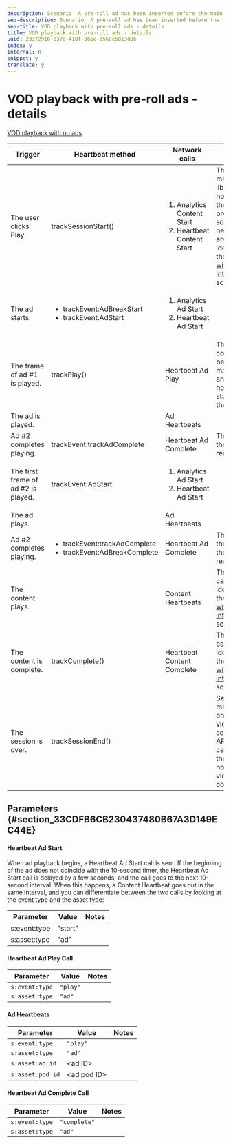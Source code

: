 ```yaml
---
description: Scenario  A pre-roll ad has been inserted before the main content.
seo-description: Scenario  A pre-roll ad has been inserted before the main content.
seo-title: VOD playback with pre-roll ads - details
title: VOD playback with pre-roll ads - details
uuid: 23372916-037d-418f-965e-b568c5813d06
index: y
internal: n
snippet: y
translate: y
---
```


# VOD playback with pre-roll ads - details


[VOD playback with no ads](r_vhl_scenarios_no-interup-comm-details-android.md#reference_32768A39661F4CDE8350B8FFE803D271)
<table id="table_B43EB1CB26724B47908BF6F477ECF6DC"> 
 <thead> 
  <tr> 
   <th colname="col1" class="entry">Trigger</th> 
   <th colname="col2" class="entry">Heartbeat method</th> 
   <th colname="col3" class="entry">Network calls</th> 
   <th colname="col4" class="entry">Notes</th> 
  </tr>
 </thead>
 <tbody> 
  <tr> 
   <td colname="col1">The user clicks <span class="uicontrol">Play</span>. </td> 
   <td colname="col2"><span class="codeph">trackSessionStart()</span> </td> 
   <td colname="col3"> 
    <ol id="ol_C560415C06D447209FCF7A16DDD8950E"> 
     <li id="li_D2AA2B9DC53C4DE4BB33CBD9BE031E7D"><span class="codeph">Analytics Content Start</span> </li> 
     <li id="li_D83F0F5D4AF24681B5EE31DEDDFF9938"><span class="codeph">Heartbeat Content Start</span> </li> 
    </ol> </td> 
   <td colname="col4">The measurement library does not know that there is a pre-roll ad, so these network calls are still identical to the <a href="r_vhl_scenarios_mc-vod-40-no-interup-android.xml#concept_DCD05D528AE642C686C07819C6C18316" format="dita" scope="local">Playback with no interruptions</a> scenario. </td> 
  </tr> 
  <tr> 
   <td colname="col1">The ad starts.</td> 
   <td colname="col2"> 
    <ul id="ul_04C4C84E175A46B7AB915D35CDF9833A"> 
     <li id="li_7C667476B5FF468AA038EB0FA26E9690"><span class="codeph">trackEvent:AdBreakStart</span> </li> 
     <li id="li_6FCCC06135034BA7BC040CD016AF4A90"><span class="codeph">trackEvent:AdStart</span> </li> 
    </ul> </td> 
   <td colname="col3"> 
    <ol id="ol_98E14F2B36174DB7917C59F0B743E191"> 
     <li id="li_46D53D0B555F4E278B0891A5B31AA446"><span class="codeph">Analytics Ad Start</span> </li> 
     <li id="li_8518FB9DD3FF4C9F80723F0B6F3577C7"><span class="codeph">Heartbeat Ad Start</span> </li> 
    </ol> </td> 
   <td colname="col4"> </td> 
  </tr> 
  <tr> 
   <td colname="col1">The frame of ad #1 is played.</td> 
   <td colname="col2"><span class="codeph">trackPlay()</span> </td> 
   <td colname="col3"><span class="codeph">Heartbeat Ad Play</span> </td> 
   <td colname="col4">The ad content plays before the main content, and the heartbeats start when the ad starts.</td> 
  </tr> 
  <tr> 
   <td colname="col1">The ad is played.</td> 
   <td colname="col2"> </td> 
   <td colname="col3"><span class="codeph">Ad Heartbeats</span> </td> 
   <td colname="col4"> </td> 
  </tr> 
  <tr> 
   <td colname="col1">Ad #2 completes playing.</td> 
   <td colname="col2"><span class="codeph">trackEvent:trackAdComplete</span> </td> 
   <td colname="col3"><span class="codeph">Heartbeat Ad Complete</span> </td> 
   <td colname="col4">The end of the ad is reached.</td> 
  </tr> 
  <tr> 
   <td colname="col1">The first frame of ad #2 is played.</td> 
   <td colname="col2"><span class="codeph">trackEvent:AdStart</span> </td> 
   <td colname="col3"> 
    <ol id="ol_7DB7EE20ED744EB381D9C346FC531D04"> 
     <li id="li_3B184990626A4DCC82A578C746602AE5"><span class="codeph">Analytics Ad Start</span> </li> 
     <li id="li_B301434CC40C4D9E9B62AB56EAEC1666"><span class="codeph">Heartbeat Ad Start</span> </li> 
    </ol> </td> 
   <td colname="col4"> </td> 
  </tr> 
  <tr> 
   <td colname="col1">The ad plays.</td> 
   <td colname="col2"> </td> 
   <td colname="col3"><span class="codeph">Ad Heartbeats</span> </td> 
   <td colname="col4"> </td> 
  </tr> 
  <tr> 
   <td colname="col1">Ad #2 completes playing.</td> 
   <td colname="col2"> 
    <ul id="ul_0C58B23344274EB1BA6AFE10E45CCC4D"> 
     <li id="li_C75E28C07FB843F9A960DD4124EC5FFE"><span class="codeph">trackEvent:trackAdComplete</span> </li> 
     <li id="li_BAD11981B7F74EDF9FC0FF7EA838D19C"><span class="codeph">trackEvent:AdBreakComplete</span> </li> 
    </ul> </td> 
   <td colname="col3"><span class="codeph">Heartbeat Ad Complete</span> </td> 
   <td colname="col4">The end of the ad and the pod is reached.</td> 
  </tr> 
  <tr> 
   <td colname="col1">The content plays.</td> 
   <td colname="col2"> </td> 
   <td colname="col3"><span class="codeph">Content Heartbeats</span> </td> 
   <td colname="col4">This network call is identical to the <a href="r_vhl_scenarios_mc-vod-40-no-interup-android.xml#concept_DCD05D528AE642C686C07819C6C18316" format="dita" scope="local">Playback with no interruptions</a> scenario. </td> 
  </tr> 
  <tr> 
   <td colname="col1">The content is complete.</td> 
   <td colname="col2"><span class="codeph">trackComplete()</span> </td> 
   <td colname="col3"> <span class="codeph">Heartbeat Content Complete</span> </td> 
   <td colname="col4">This network call is identical to the <a href="r_vhl_scenarios_mc-vod-40-no-interup-android.xml#concept_DCD05D528AE642C686C07819C6C18316" format="dita" scope="local">Playback with no interruptions</a> scenario. </td> 
  </tr> 
  <tr> 
   <td colname="col1">The session is over.</td> 
   <td colname="col2"><span class="codeph">trackSessionEnd()</span></td> 
   <td colname="col3"> </td> 
   <td colname="col4"><span class="codeph">SessionEnd</span> means the end of a viewing session. This API must be called even if the user does not watch the video to completion. </td> 
  </tr> 
 </tbody> 
</table>


## Parameters {#section_33CDFB6CB230437480B67A3D149EC44E}


#### Heartbeat Ad Start
<table id="table_AC1A5E94CD75417BAEBBE09F956C6AB4">  
 <desc> 
  <p>When ad playback begins, a <span class="codeph">Heartbeat Ad Start</span> call is sent. If the beginning of the ad does not coincide with the 10-second timer, the <span class="codeph">Heartbeat Ad Start</span> call is delayed by a few seconds, and the call goes to the next 10-second interval. When this happens, a <span class="codeph">Content Heartbeat</span> goes out in the same interval, and you can differentiate between the two calls by looking at the event type and the asset type: </p> 
 </desc> 
 <thead> 
  <tr> 
   <th colname="col1" class="entry">Parameter</th> 
   <th colname="col2" class="entry">Value</th> 
   <th colname="col3" class="entry">Notes</th> 
  </tr>
 </thead>
 <tbody> 
  <tr> 
   <td colname="col1"><span class="codeph">s:event:type</span> </td> 
   <td colname="col2"><span class="codeph">"start"</span> </td> 
   <td colname="col3"> </td> 
  </tr> 
  <tr> 
   <td colname="col1"><span class="codeph">s:asset:type</span> </td> 
   <td colname="col2"><span class="codeph">"ad"</span> </td> 
   <td colname="col3"> </td> 
  </tr> 
 </tbody> 
</table>


#### Heartbeat Ad Play Call
| Parameter |Value |Notes |
|---|---|---|
| `s:event:type`  | `"play"`  |  |
| `s:asset:type`  | `"ad"`  |  |


#### Ad Heartbeats
| Parameter |Value |Notes |
|---|---|---|
| `s:event:type`  | `"play"`  |  |
| `s:asset:type`  | `"ad"`  |  |
| `s:asset:ad_id`  |&lt;ad ID&gt; |  |
| `s:asset:pod_id`  |&lt;ad pod ID&gt; |  |


#### Heartbeat Ad Complete Call
| Parameter |Value |Notes |
|---|---|---|
| `s:event:type`  | `"complete"`  |  |
| `s:asset:type`  | `"ad"`  |  |

